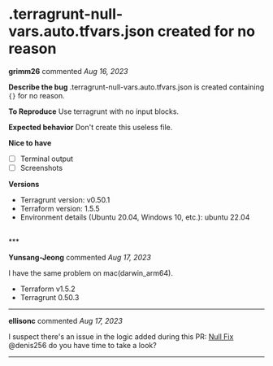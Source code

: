 # .terragrunt-null-vars.auto.tfvars.json created for no reason

**grimm26** commented *Aug 16, 2023*

**Describe the bug**
.terragrunt-null-vars.auto.tfvars.json is created containing `{}` for no reason.

**To Reproduce**
Use terragrunt with no input blocks.


**Expected behavior**
Don't create this useless file.

**Nice to have**
- [ ] Terminal output
- [ ] Screenshots

**Versions**
- Terragrunt version: v0.50.1
- Terraform version: 1.5.5
- Environment details (Ubuntu 20.04, Windows 10, etc.): ubuntu 22.04


<br />
***


**Yunsang-Jeong** commented *Aug 17, 2023*

I have the same problem on mac(darwin_arm64).
- Terraform v1.5.2
- Terragrunt 0.50.3
***

**ellisonc** commented *Aug 17, 2023*

I suspect there's an issue in the logic added during this PR: [Null Fix](https://github.com/gruntwork-io/terragrunt/pull/2663) @denis256 do you have time to take a look?
***

